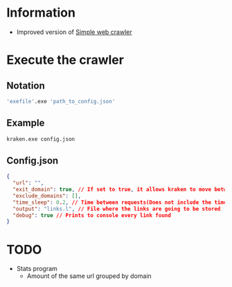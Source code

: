 # Information

* Improved version of [Simple web crawler](https://github.com/Angel-del-dev/Simple-web-crawler)

# Execute the crawler

## Notation

````bash
'exefile'.exe 'path_to_config.json'
````

## Example
````bash
kraken.exe config.json
````

## Config.json

````json
{
  "url": "",
  "exit_domain": true, // If set to true, it allows kraken to move between other websites
  "exclude_domains": [],
  "time_sleep": 0.2, // Time between requests(Does not include the time of parsing HTML)
  "output": "links.l", // File where the links are going to be stored
  "debug": true // Prints to console every link found
}
````

# TODO

* Stats program
  * Amount of the same url grouped by domain